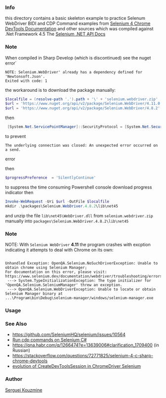 ### Info

this directory contains a basic skeleton example to practice Selenum WebDriver BIDI and CDP Command examples from
[Selenium 4 Chrome DevTools Documentation](https://www.selenium.dev/documentation/webdriver/bidirectional/chrome_devtools/)
and other sources 
which was compiled against .Net Framework 4.5
The [Selenium .NET API Docs](https://www.selenium.dev/selenium/docs/api/dotnet/)


### Note

When compiled in Sharp Develop (which is discontinued) see the nuget error`
```text
NOTE: Selenium.WebDriver' already has a dependency defined for 'Newtonsoft.Json'.
Exited with code: 1
```
the workaround is to download the package manually:
```powershell
$localfile = (resolve-path '.').path + '\' + 'selenium.webdriver.zip'
$url = 'https://www.nuget.org/api/v2/package/Selenium.WebDriver/4.11.0'
$url = 'https://www.nuget.org/api/v2/package/Selenium.WebDriver/4.8.2'
```

then
```powershell
 [System.Net.ServicePointManager]::SecurityProtocol = [System.Net.SecurityProtocolType]::Tls12
 ```
to prevent 

```text
The underlying connection was closed: An unexpected error occurred on a send.
```
error

then
```powershell
$progressPreference  = 'SilentlyContinue'
```
to suppress the time consuming Powershell console download progress indicator
then
```powershell
Invoke-WebRequest -Uri $url -OutFile $localfile
mkdir .\packages\Selenium.WebDriver.4.8.2\lib\net45
```
and unzip the file `lib\net45\WebDriver.dll` from `selenium.webdriver.zip` manually into `packages\Selenium.WebDriver.4.8.2\lib\net45`

### Note

NOTE: With `Selenium WebDriver` __4.11__ the program crashes with excption indicating it attempts to deal with Chrome on its own:

```text

Unhandled Exception: OpenQA.Selenium.NoSuchDriverException: Unable to obtain chrome using Selenium Manager; 
For documentation on this error, please visit: 
https://www.selenium.dev/documentation/webdriver/troubleshooting/errors/driver_location
 ---> System.TypeInitializationException: The type initializer for 'OpenQA.Selenium.SeleniumManager' threw an exception. 
 ---> OpenQA.Selenium.WebDriverException: Unable to locate or obtain Selenium Manager binary at 
...\Program\bin\Debug\selenium-manager/windows/selenium-manager.exe
```
### Usage



### See Also

  * https://github.com/SeleniumHQ/selenium/issues/10564
  * [Run cdp commands on Selenium C#](https://stackoverflow.com/questions/70912939/run-cdp-commands-on-selenium-c-sharp)
  * https://qna.habr.com/q/1266474?e=13639006#clarification_1709400 (in Russian)
  * https://stackoverflow.com/questions/72771825/selenium-4-c-sharp-chrome-devtools
  * [evolution of CreateDevToolsSession in ChromeDriver Selenium](https://stackoverflow.com/questions/70529101/there-are-no-createdevtoolssession-in-chromedriver-selenium)


### Author
[Serguei Kouzmine](kouzmine_serguei@yahoo.com)



